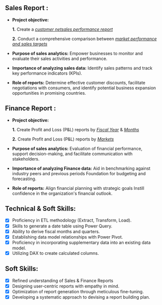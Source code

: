 ## Sales Report :


- **Project objective:** 

    **1.** Create a _[customer netsales performance report](https://github.com/Santhosh23082024/Sales-and-Financials-Analytic-Project/blob/main/Customer%20Net%20Sales%20Performance%20Report.pdf)_ 

    **2.** Conduct a comprehensive comparison between _[market performance and sales targets](https://github.com/Santhosh23082024/Sales-and-Financials-Analytic-Project/blob/main/Market%20Performance%20vs%20Target.pdf)_

- **Purpose of sales analytics:** Empower businesses to monitor and evaluate their sales activities and performance.

- **Importance of analyzing sales data:** Identify sales patterns and track key performance indicators (KPIs).

- **Role of reports:** Determine effective customer discounts, facilitate negotiations with consumers, and identify potential business expansion opportunities in promising countries.


## Finance Report :

- **Project objective:** 

    **1.** Create Profit and Loss (P&L) reports by _[Fiscal Year](https://github.com/Santhosh23082024/Sales-and-Financials-Analytic-Project/blob/main/P%26L%20by%20Fiscal%20Year.pdf)_ & _[Months](https://github.com/Santhosh23082024/Sales-and-Financials-Analytic-Project/blob/main/P%26L%20By%20Fiscal%20Month.pdf)_ 

   **2.** Create Profit and Loss (P&L) reports by _[Markets](https://github.com/Santhosh23082024/Sales-and-Financials-Analytic-Project/blob/main/P%26L%20for%20Markets%202021.pdf)_

- **Purpose of sales analytics:** Evaluation of financial performance, support decision-making, and facilitate communication with stakeholders.

- **Importance of analyzing Finance data:** Aid in benchmarking against industry peers and previous periods Foundation for budgeting and forecasting.

- **Role of reports:** Align financial planning with strategic goals Instill confidence in the organization's financial outlook.


## Technical & Soft Skills:
- [x]	Proficiency in ETL methodology (Extract, Transform, Load).
- [x]	Skills to generate a date table using Power Query.
- [x]	Ability to derive fiscal months and quarters.
- [x]	Establishing data model relationships with Power Pivot.
- [x]	Proficiency in incorporating supplementary data into an existing data model.
- [x]	Utilizing DAX to create calculated columns.

## Soft Skills:
- [x]	Refined understanding of Sales & Finance Reports
- [x]	Designing user-centric reports with empathy in mind.
- [x]	Optimization of report generation through meticulous fine-tuning.
- [x]	Developing a systematic approach to devising a report building plan.

